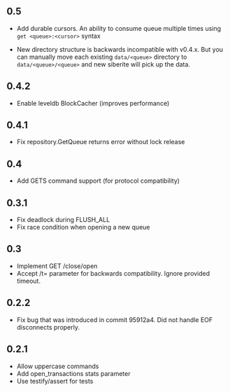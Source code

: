 ## 0.5

- Add durable cursors. An ability to consume queue multiple times
  using `get <queue>:<cursor>` syntax

- New directory structure is backwards incompatible with  v0.4.x.
  But you can manually move each existing `data/<queue>` directory to
  `data/<queue>/<queue>` and new siberite will pick up the data.

## 0.4.2

- Enable leveldb BlockCacher (improves performance)

## 0.4.1

- Fix repository.GetQueue returns error without lock release

## 0.4

- Add GETS command support (for protocol compatibility)

## 0.3.1

- Fix deadlock during FLUSH_ALL
- Fix race condition when opening a new queue

## 0.3

- Implement GET <queue-name>/close/open
- Accept /t=<milliseconds> parameter for backwards compatibility.
  Ignore provided timeout.

## 0.2.2

- Fix bug that was introduced in commit 95912a4.
  Did not handle EOF disconnects properly.

## 0.2.1

- Allow uppercase commands
- Add open_transactions stats parameter
- Use testify/assert for tests
